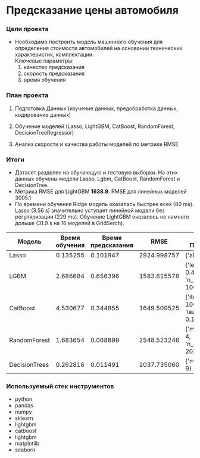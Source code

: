 # Предсказание цены автомобиля
### Цели проекта

- Необходимо построить модель машинного обучения для определения стоимости автомобилей на основании технических характеристик, комплектации.  
Ключевые параметры:  
    1. качество предсказания  
    2. скорость предсказания  
    3. время обучения  

### План проекта

1. Подготовка Данных  (изучение данных, предобработка данных, кодирование данных)  
    
2. Обучение моделей (Lasso, LightGBM, CatBoost, RandomForest, DecisionTreeRegressor) 
    
3. Анализ скорости и качества работы моделей по метрике RMSE  

### Итоги

- Датасет разделен на обучающую и тестовую выборки. На этих данных обучены модели Lasso, Lgbm, CatBoost, RandomForest и DecisionTree.
- Метрика RMSE для LightGBM **1638.9**. RMSE для линейных моделей 3005.1
- По времени обучения Ridge модель оказалась быстрее всех (80 ms). Lasso (3.56 s) значительно уступает линейной модели без регуляризации (229 ms). Обучение LightGBM оказалось не намного дольше (31.9 s на 16 моделей в GridSerch).


Модель | Время обучения | Время предсказания | RMSE | Лучшие Параметры
------------- |------------- |------------------- | ---------------- | -----------------------
Lasso | 0.135255 | 0.101947 | 2924.998757 |	{'alpha': 0.02}
LGBM | 2.686684	| 0.656396 | 1583.615578 | {'learning_rate': 0.4, 'n_estimators': 100} 
CatBoost | 4.530677	| 0.344955 | 1649.509525 | {'iterations': 100, 'learning_rate': 0.1, 'max... 
RandomForest | 1.683654	| 0.068899 | 2548.523246 | {'max_depth': 4, 'n_estimators': 20} 
DecisionTrees | 0.262816 | 0.011491	| 2037.735060 | {'max_depth': 9} 

### Используемый стек инструментов

- python
- pandas
- numpy
- sklearn
- lightgbm
- catboost
- lightgbm
- matplotlib
- seaborn
